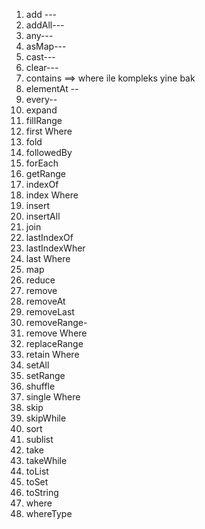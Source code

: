 
1. add ---
2. addAll---
3. any---
4. asMap---
5. cast---
6. clear---
7. contains ==> where ile kompleks yine bak
8. elementAt --
9. every--
10. expand
11. fillRange
12. first Where
13. fold
14. followedBy
15. forEach
16. getRange
17. indexOf
18. index Where
19. insert
20. insertAll
21. join
22. lastIndexOf
23. lastIndexWher
24. last Where
25. map
27. reduce
28. remove
29. removeAt
30. removeLast
31. removeRange-
32. remove Where
33. replaceRange
34. retain Where
35. setAll
36. setRange
37. shuffle
38. single Where
39. skip
40. skipWhile
41. sort
42. sublist
43. take
44. takeWhile
45. toList
46. toSet
47. toString
48. where
49. whereType
